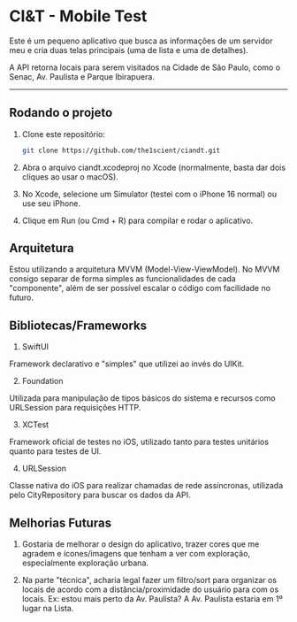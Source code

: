 # CI&T - Mobile Test

Este é um pequeno aplicativo que busca as informações de um servidor meu e cria duas telas principais (uma de lista e uma de detalhes).

A API retorna locais para serem visitados na Cidade de São Paulo, como o Senac, Av. Paulista e Parque Ibirapuera.

---

## Rodando o projeto

1. Clone este repositório:
   ```bash
   git clone https://github.com/the1scient/ciandt.git
   ````
2. Abra o arquivo ciandt.xcodeproj no Xcode (normalmente, basta dar dois cliques ao usar o macOS).

3. No Xcode, selecione um Simulator (testei com o iPhone 16 normal) ou use seu iPhone.

4. Clique em Run (ou Cmd + R) para compilar e rodar o aplicativo.

## Arquitetura

Estou utilizando a arquitetura MVVM (Model-View-ViewModel). No MVVM consigo separar de forma simples as funcionalidades de cada "componente", além de ser possível escalar o código com facilidade no futuro.

## Bibliotecas/Frameworks

1. SwiftUI

Framework declarativo e "simples" que utilizei ao invés do UIKit.


2. Foundation

Utilizada para manipulação de tipos básicos do sistema e recursos como URLSession para requisições HTTP.


3. XCTest

Framework oficial de testes no iOS, utilizado tanto para testes unitários quanto para testes de UI.

4. URLSession

Classe nativa do iOS para realizar chamadas de rede assíncronas, utilizada pelo CityRepository para buscar os dados da API.

## Melhorias Futuras

1. Gostaria de melhorar o design do aplicativo, trazer cores que me agradem e ícones/imagens que tenham a ver com exploração, especialmente exploração urbana.

2. Na parte "técnica", acharia legal fazer um filtro/sort para organizar os locais de acordo com a distância/proximidade do usuário para com os locais. Ex: estou mais perto da Av. Paulista? A Av. Paulista estaria em 1º lugar na Lista.
